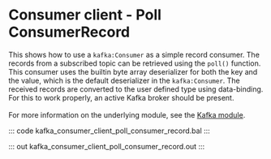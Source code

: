 # Consumer client - Poll ConsumerRecord

This shows how to use a `kafka:Consumer` as a simple record consumer. 
The records from a subscribed topic can be retrieved using the `poll()` function.
This consumer uses the builtin byte array deserializer for both the key and
the value, which is the default deserializer in the `kafka:Consumer`.
The received records are converted to the user defined type using data-binding.
For this to work properly, an active Kafka broker should be present.
<br/><br/>
For more information on the underlying module, 
see the [Kafka module](https://lib.ballerina.io/ballerinax/kafka/latest).

::: code kafka_consumer_client_poll_consumer_record.bal :::

::: out kafka_consumer_client_poll_consumer_record.out :::
